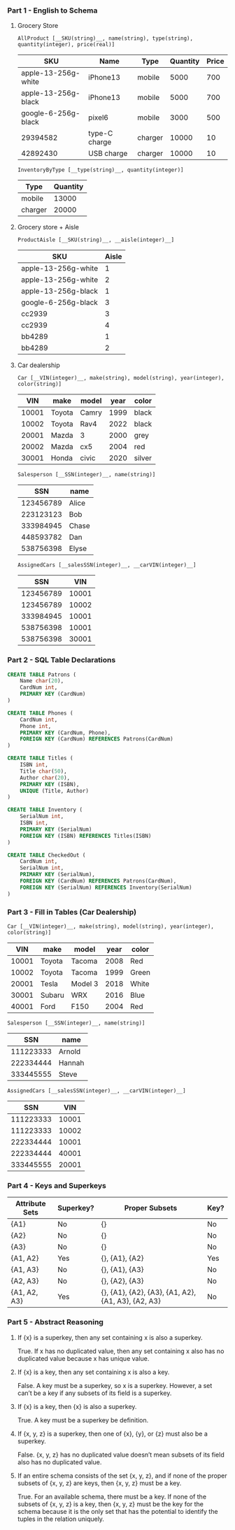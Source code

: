 ### Part 1 - English to Schema

1. Grocery Store
    
    `AllProduct [__SKU(string)__, name(string), type(string), quantity(integer), price(real)]`
    
    | SKU | Name | Type | Quantity | Price |
    | --- | --- | --- | --- | --- |
    | apple-13-256g-white | iPhone13 | mobile | 5000 | 700 |
    | apple-13-256g-black | iPhone13 | mobile | 5000 | 700 |
    | google-6-256g-black | pixel6 | mobile | 3000 | 500 |
    | 29394582 | type-C charge | charger | 10000 | 10 |
    | 42892430 | USB charge | charger | 10000 | 10 |
    
    `InventoryByType [__type(string)__, quantity(integer)]`
    
    | Type | Quantity |
    | --- | --- |
    | mobile | 13000 |
    | charger | 20000 |
2. Grocery store + Aisle
    
    `ProductAisle [__SKU(string)__, __aisle(integer)__]`
    
    | SKU | Aisle |
    | --- | --- |
    | apple-13-256g-white | 1 |
    | apple-13-256g-white | 2 |
    | apple-13-256g-black | 1 |
    | google-6-256g-black | 3 |
    | cc2939 | 3 |
    | cc2939 | 4 |
    | bb4289 | 1 |
    | bb4289 | 2 |
3. Car dealership
    
    `Car [__VIN(integer)__, make(string), model(string), year(integer), color(string)]`
    
    | VIN | make | model | year | color |
    | --- | --- | --- | --- | --- |
    | 10001 | Toyota | Camry | 1999 | black |
    | 10002 | Toyota | Rav4 | 2022 | black |
    | 20001 | Mazda | 3 | 2000 | grey |
    | 20002 | Mazda | cx5 | 2004 | red |
    | 30001 | Honda | civic | 2020 | silver |
    
    `Salesperson [__SSN(integer)__, name(string)]`
    
    | SSN | name |
    | --- | --- |
    | 123456789 | Alice |
    | 223123123 | Bob |
    | 333984945 | Chase |
    | 448593782 | Dan |
    | 538756398 | Elyse |
    
    `AssignedCars [__salesSSN(integer)__, __carVIN(integer)__]`
    
    | SSN | VIN |
    | --- | --- |
    | 123456789 | 10001 |
    | 123456789 | 10002 |
    | 333984945 | 10001 |
    | 538756398 | 10001 |
    | 538756398 | 30001 |

### Part 2 - SQL Table Declarations

```sql
CREATE TABLE Patrons (
    Name char(20),
    CardNum int,
    PRIMARY KEY (CardNum)
)

CREATE TABLE Phones (
    CardNum int,
    Phone int,
    PRIMARY KEY (CardNum, Phone),
    FOREIGN KEY (CardNum) REFERENCES Patrons(CardNum)
)

CREATE TABLE Titles (
    ISBN int,
    Title char(50),
    Author char(20),
    PRIMARY KEY (ISBN),
    UNIQUE (Title, Author)
)

CREATE TABLE Inventory (
    SerialNum int,
    ISBN int,
    PRIMARY KEY (SerialNum)
    FOREIGN KEY (ISBN) REFERENCES Titles(ISBN)
)

CREATE TABLE CheckedOut (
    CardNum int,
    SerialNum int,
    PRIMARY KEY (SerialNum),
    FOREIGN KEY (CardNum) REFERENCES Patrons(CardNum),
    FOREIGN KEY (SerialNum) REFERENCES Inventory(SerialNum)
)
```

### Part 3 - Fill in Tables (Car Dealership)

`Car [__VIN(integer)__, make(string), model(string), year(integer), color(string)]`

| VIN | make | model | year | color |
| --- | --- | --- | --- | --- |
| 10001 | Toyota | Tacoma | 2008 | Red |
| 10002 | Toyota | Tacoma | 1999 | Green |
| 20001 | Tesla | Model 3 | 2018 | White |
| 30001 | Subaru | WRX | 2016 | Blue |
| 40001 | Ford | F150 | 2004 | Red |

`Salesperson [__SSN(integer)__, name(string)]`

| SSN | name |
| --- | --- |
| 111223333 | Arnold |
| 222334444 | Hannah |
| 333445555 | Steve |

`AssignedCars [__salesSSN(integer)__, __carVIN(integer)__]`

| SSN | VIN |
| --- | --- |
| 111223333 | 10001 |
| 111223333 | 10002 |
| 222334444 | 10001 |
| 222334444 | 40001 |
| 333445555 | 20001 |

### Part 4 - Keys and Superkeys

| Attribute Sets | Superkey? | Proper Subsets | Key? |
| --- | --- | --- | --- |
| {A1} | No | {} | No |
| {A2} | No | {} | No |
| {A3} | No | {} | No |
| {A1, A2} | Yes | {}, {A1}, {A2} | Yes |
| {A1, A3} | No | {}, {A1}, {A3} | No |
| {A2, A3} | No | {}, {A2}, {A3} | No |
| {A1, A2, A3} | Yes | {}, {A1}, {A2}, {A3}, {A1, A2}, {A1, A3}, {A2, A3} | No |

### Part 5 - Abstract Reasoning

1. If {x} is a superkey, then any set containing x is also a superkey.
    
    True. If x has no duplicated value, then any set containing x also has no duplicated value because x has unique value.
    
2. If {x} is a key, then any set containing x is also a key.
    
    False. A key must be a superkey, so x is a superkey. However, a set can’t be a key if any subsets of its field is a superkey. 
    
3. If {x} is a key, then {x} is also a superkey.
    
    True. A key must be a superkey be definition.
    
4. If {x, y, z} is a superkey, then one of {x}, {y}, or {z} must also be a superkey.
    
    False. {x, y, z} has no duplicated value doesn’t mean subsets of its field also has no duplicated value.
    
5. If an entire schema consists of the set {x, y, z}, and if none of the proper subsets of {x, y, z} are keys, then {x, y, z} must be a key.
    
    True. For an available schema, there must be a key. If none of the subsets of {x, y, z} is a key, then {x, y, z} must be the key for the schema because it is the only set that has the potential to identify the tuples in the relation uniquely.

